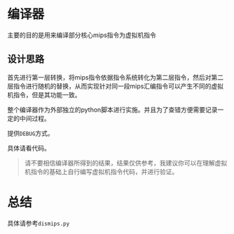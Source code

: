 # 编译器
主要的目的是用来编译部分核心mips指令为虚拟机指令

## 设计思路

首先进行第一层转换，将mips指令依据指令系统转化为第二层指令，然后对第二层指令进行随机的替换，从而实现针对同一段mips汇编指令可以产生不同的虚拟机指令，但是其功能一致。

整个编译器作为外部独立的python脚本进行实施。并且为了查错方便需要记录一定的中间过程。


提供`DEBUG`方式。

具体请看代码。

>请不要相信编译器所得到的结果，结果仅供参考，我建议你可以在理解虚拟机指令的基础上自行编写虚拟机指令代码，并进行验证。


# 总结

具体请参考`dismips.py`